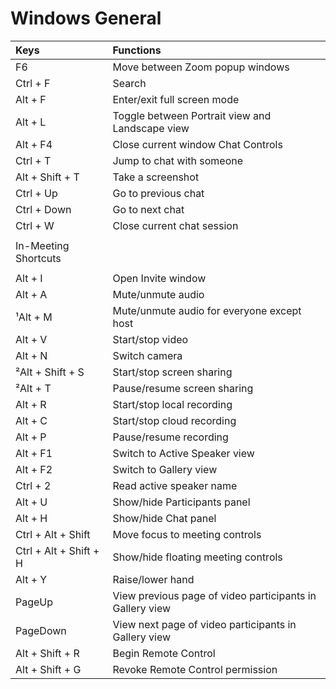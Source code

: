 # Windows General

| Keys | Functions |
| :--- | :--- |
| F6  | Move between Zoom popup windows |
| Ctrl + F | Search |
| Alt + F | Enter/exit full screen mode |
| Alt + L |  Toggle between Portrait view and Landscape view |
| Alt + F4 |  Close current window Chat Controls |
| Ctrl + T |  Jump to chat with someone |
| Alt + Shift + T |  Take a screenshot |
| Ctrl + Up  | Go to previous chat |
| Ctrl + Down |  Go to next chat |
| Ctrl + W  | Close current chat session |
|   |  |
| In-Meeting Shortcuts | |
|   |  |
| Alt + I  | Open Invite window |
| Alt + A  | Mute/unmute audio |
| ¹Alt + M |  Mute/unmute audio for everyone except host |
| Alt + V |  Start/stop video |
| Alt + N |  Switch camera |
| ²Alt + Shift + S  | Start/stop screen sharing |
| ²Alt + T |  Pause/resume screen sharing |
| Alt + R |  Start/stop local recording |
| Alt + C |  Start/stop cloud recording |
| Alt + P |  Pause/resume recording |
| Alt + F1 |  Switch to Active Speaker view |
| Alt + F2 |  Switch to Gallery view |
| Ctrl + 2 |  Read active speaker name |
| Alt + U |  Show/hide Participants panel |
| Alt + H  | Show/hide Chat panel |
| Ctrl + Alt + Shift |  Move focus to meeting controls |
| Ctrl + Alt + Shift + H |  Show/hide floating meeting controls |
| Alt + Y |  Raise/lower hand |
| PageUp  | View previous page of video participants in Gallery view |
| PageDown  | View next page of video participants in Gallery view |
| Alt + Shift + R |  Begin Remote Control |
| Alt + Shift + G  | Revoke Remote Control permission |
